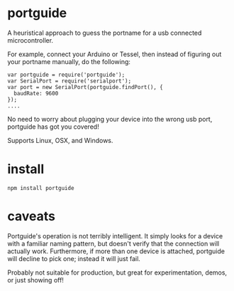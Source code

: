 # portguide

A heuristical approach to guess the portname for a usb connected microcontroller.

For example, connect your Arduino or Tessel, then instead of figuring out your portname manually, do the following:

```
var portguide = require('portguide');
var SerialPort = require('serialport');
var port = new SerialPort(portguide.findPort(), {
  baudRate: 9600
});
....
```

No need to worry about plugging your device into the wrong usb port, portguide has got you covered!

Supports Linux, OSX, and Windows.

# install

```
npm install portguide
```

# caveats

Portguide's operation is not terribly intelligent. It simply looks for a device with a familiar naming pattern, but doesn't verify that the connection will actually work. Furthermore, if more than one device is attached, portguide will decline to pick one; instead it will just fail.

Probably not suitable for production, but great for experimentation, demos, or just showing off!
